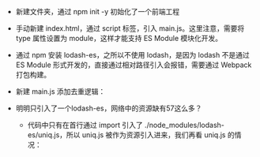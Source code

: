 - 新建文件夹，通过 npm init -y 初始化了一个前端工程
- 手动新建 index.html，通过 script 标签，引入 main.js。这里注意，需要将 type 属性设置为 module，这样才能支持 ES Module 模块化开发。
- 通过 npm 安装 lodash-es，之所以不使用 lodash，是因为 lodash 不是通过 ES Module 形式开发的，直接通过相对路径引入会报错，需要通过 Webpack 打包构建。
- 新建 main.js 添加去重逻辑：

- 明明只引入了一个lodash-es，网络中的资源缺有57这么多？
  - 代码中只有在首行通过 import 引入了 ./node_modules/lodash-es/uniq.js，所以 uniq.js 被作为资源引入进来，我们再看 uniq.js 的情况：